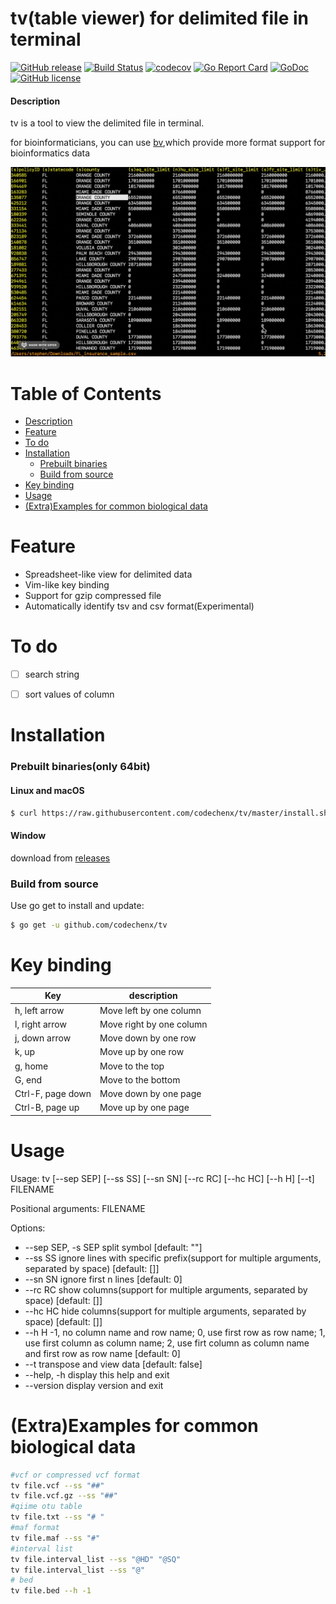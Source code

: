 # tv(table viewer) for delimited file in terminal
[![GitHub release](https://img.shields.io/github/release/codechenx/tv.svg)](http://GitHub.com/codechenx/tv/releases)
[![Build Status](https://travis-ci.org/codechenx/tv.svg?branch=master)](https://travis-ci.org/codechenx/tv)
[![codecov](https://codecov.io/gh/codechenx/tv/branch/master/graph/badge.svg)](https://codecov.io/gh/codechenx/tv)
[![Go Report Card](https://goreportcard.com/badge/github.com/codechenx/tv)](https://goreportcard.com/report/github.com/codechenx/tv)
[![GoDoc](https://godoc.org/github.com/codechenx/tv?status.svg)](https://godoc.org/github.com/codechenx/tv)
[![GitHub license](https://img.shields.io/github/license/codechenx/tv.svg)](https://github.com/codechenx/tv/blob/master/LICENSE)

#### Description

tv is a tool to view the delimited file in terminal.

for bioinformaticians, you can use [bv](https://github.com/codechenx/bv),which provide more format support for bioinformatics data


 ![Screenshot](screenshots/example.gif)


# Table of Contents

- [Description](#description)
- [Feature](#feature)
- [To do](#to-do)
- [Installation](#installation)
  - [Prebuilt binaries](#prebuilt-binariesonly-64bit)
  - [Build from source](#build-from-source)
- [Key binding](#key-binding)
- [Usage](#usage)
- [(Extra)Examples for common biological data](#extraexamples-for-common-biological-data)

# Feature

- Spreadsheet-like view for delimited data
- Vim-like key binding 
- Support for gzip compressed file
- Automatically identify tsv and csv format(Experimental)

# To do

- [ ] search string
- [ ] sort values of column


# Installation

### Prebuilt binaries(only 64bit)

#### Linux and macOS
```bash
$ curl https://raw.githubusercontent.com/codechenx/tv/master/install.sh | bash
```

#### Window
download from [releases](https://github.com/codechenx/tv/releases) 

### Build from source

 Use go get to install and update:
```bash
$ go get -u github.com/codechenx/tv
```
# Key binding

| Key               | description              |
| ----------------- | ------------------------ |
| h, left arrow     | Move left by one column  |
| l, right arrow    | Move right by one column |
| j, down arrow     | Move down by one row     |
| k, up             | Move up by one row       |
| g, home           | Move to the top          |
| G, end            | Move to the bottom       |
| Ctrl-F, page down | Move down by one page    |
| Ctrl-B, page up   | Move up by one page      |

# Usage

Usage: tv [--sep SEP] [--ss SS] [--sn SN] [--rc RC] [--hc HC] [--h H] [--t] FILENAME

Positional arguments:
  FILENAME

Options:
  - --sep SEP, -s SEP      split symbol [default: ""]
  - --ss SS                ignore lines with specific prefix(support for multiple arguments, separated by space) [default: []]
  - --sn SN                ignore first n lines [default: 0]
  - --rc RC                show columns(support for multiple arguments, separated by space) [default: []]
  - --hc HC                hide columns(support for multiple arguments, separated by space) [default: []]
  - --h H                  -1, no column name and row name; 0, use first row as row name; 1, use first column as column name; 2, use firt column as column name and first row as row name [default: 0]
  - --t                    transpose and view data [default: false]
  - --help, -h             display this help and exit
  - --version              display version and exit

# (Extra)Examples for common biological data
```bash
#vcf or compressed vcf format
tv file.vcf --ss "##"
tv file.vcf.gz --ss "##"
#qiime otu table
tv file.txt --ss "# "
#maf format
tv file.maf --ss "#"
#interval list
tv file.interval_list --ss "@HD" "@SQ"
tv file.interval_list --ss "@"
# bed 
tv file.bed --h -1

```
